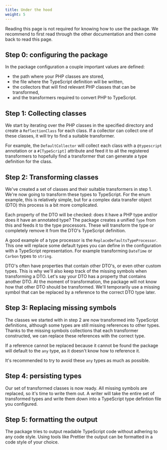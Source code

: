 ```yaml
---
title: Under the hood
weight: 5
---
```


Reading this page is not required for knowing how to use the package. We recommend  to first read through the other documentation and then come back to read this page.

## Step 0: configuring the package

In the package configuration a couple important values are defined: 

- the path where your PHP classes are stored,
- the file where the TypeScript definition will be written, 
- the collectors that will find relevant PHP classes that can be transformed,
- and the transformers required to convert PHP to TypeScript.

## Step 1: Collecting classes

We start by iterating over the PHP classes in the specified directory and create a `ReflectionClass` for each class. If a collector can collect one of these classes, it will try to find a suitable transformer.

For example, the `DefaultCollector` will collect each class with a `@typescript` annotation or a `#[TypeScript]` attribute and feed it to all the registered transformers to hopefully find a transformer that can generate a type definition for the class.

## Step 2: Transforming classes

We've created a set of classes and their suitable transformers in step 1. We're now going to transform these types to TypeScript. For the enum example, this is relatively simple, but for a complex data transfer object (DTO) this process is a bit more complicated.

Each property of the DTO will be checked: does it have a PHP type and/or does it have an annotated type? The package creates a unified `Type` from this and feeds it to the type processors. These will transform the type or completely remove it from the DTO's TypeScript definition.

A good example of a type processor is the `ReplaceDefaultsTypeProcessor`. This one will replace some default types you can define in the configuration with a TypeScript representation. For example transforming `DateTime` or `Carbon` types to `string`.

DTO's often have properties that contain other DTO's, or even other custom types. This is why we'll also keep track of the missing symbols when transforming a DTO.
Let's say your DTO has a property that contains another DTO. At the moment of transformation, the package will not know how that other DTO should be transformed. We'll temporarily use a missing symbol that can be replaced by a reference to the correct DTO type later.

## Step 3: Replacing missing symbols

The classes we started with in step 2 are now transformed into TypeScript definitions, although some types are still missing references to other types. Thanks to the missing symbols collections that each transformer constructed, we can replace these references with the correct type.

If a reference cannot be replaced because it cannot be found the package will default to the `any` type, as it doesn't know how to reference it.

It's recommended to try to avoid these `any` types as much as possible.

## Step 4: persisting types

Our set of transformed classes is now ready. All missing symbols are replaced, so it's time to write them out. A writer will take the entire set of transformed types and write them down into a TypeScript type defintion file you configured.

## Step 5: formatting the output

The package tries to output readable TypeScript code without adhering to any code style. Using tools like Prettier the output can be formatted in a code style of your choice.
